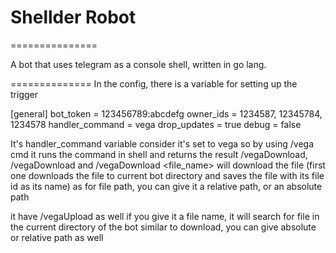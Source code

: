 
# Shellder Robot
===============

A bot that uses telegram as a console shell, written in go lang. 



==============
In the config, there is a variable for setting up the trigger

[general]
bot_token = 123456789:abcdefg
owner_ids = 1234587, 12345784, 1234578
handler_command = vega
drop_updates = true
debug = false

It's handler_command variable
consider it's set to vega
so by using /vega cmd it runs the command in shell and returns the result
/vegaDownload, /vegaDownload <path> and  /vegaDownload <file_name> will download the file (first one downloads the file to current bot directory and saves the file with its file id as its name)
as for file path, you can give it a relative path, or an absolute path

it have /vegaUpload <path> as well
if you give it a file name, it will search for file in the current directory of the bot
similar to download, you can give absolute or relative path as well




